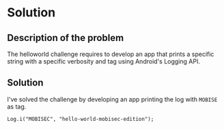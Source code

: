 # Solution

## Description of the problem

The helloworld challenge requires to develop an app that prints a specific string with a specific verbosity and tag using Android's Logging API.

## Solution

I've solved the challenge by developing an app printing the log with ```MOBISE``` as tag.

```
Log.i("MOBISEC", "hello-world-mobisec-edition");
```